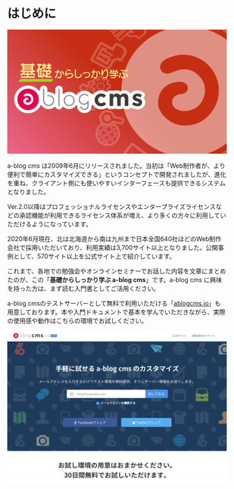 # はじめに

![基礎から学ぶ a-blog cms](images/large-5f983cb0a7e9170a597380500eb842b3.png)

a-blog cms は2009年6月にリリースされました。当初は「Web制作者が、より便利で簡単にカスタマイズできる」というコンセプトで開発されましたが、進化を重ね、クライアント側にも使いやすいインターフェースも提供できるシステムとなりました。

Ver.2.0以降はプロフェッショナルライセンスやエンタープライズライセンスなどの承認機能が利用できるライセンス体系が増え、より多くの方々に利用していただけるようになっています。

2020年6月現在、北は北海道から南は九州まで日本全国640社ほどのWeb制作会社で採用いただいており、利用実績は3,700サイト以上となりました。公開事例として、570サイト以上を公式サイト上で紹介しています。

これまで、各地での勉強会やオンラインセミナーでお話した内容を文章にまとめたのが、この「**基礎からしっかり学ぶ a-blog cms**」です。a-blog cms に興味を持った方は、まず読む入門書としてご活用ください。

a-blog cmsのテストサーバーとして無料で利用いただける「[ablogcms.io](http://ablogcms.io)」も用意しております。本や入門ドキュメントで基本を学んでいただきながら、実際の使用感や動作はこちらの環境でお試しください。

![ablogcms.io](images/large-d45aeee2073d1aa6db228ffd61bfc6ea.png)